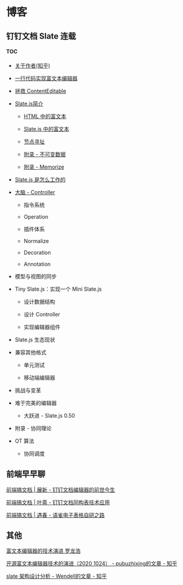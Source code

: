 # 博客

## 钉钉文档 Slate 连载

#### TOC

- [关于作者(知乎)](https://www.zhihu.com/people/dingsuite)

- [一行代码实现富文本编辑器](https://zhuanlan.zhihu.com/p/301221338)

- [拯救 ContentEditable](https://zhuanlan.zhihu.com/p/298101935)

- [Slate.js简介](https://zhuanlan.zhihu.com/p/324209467)

  - [HTML 中的富文本](https://zhuanlan.zhihu.com/p/324332585)
	
  - [Slate.js 中的富文本](https://zhuanlan.zhihu.com/p/324376115)

  - [节点寻址](https://zhuanlan.zhihu.com/p/336878823)

  - [附录 - 不可变数据](https://zhuanlan.zhihu.com/p/336901066)

  - [附录 - Memorize](https://zhuanlan.zhihu.com/p/337929787)

- [Slate.js 是怎么工作的](https://zhuanlan.zhihu.com/p/343799344)

- [大脑 - Controller](https://zhuanlan.zhihu.com/p/343800510)

  - 指令系统

  - Operation

  - 插件体系

  - Normalize

  - Decoration

  - Annotation


- 模型与视图的同步

- Tiny Slate.js：实现一个 Mini Slate.js

  - 设计数据结构

  - 设计 Controller

  - 实现编辑器组件


- Slate.js 生态现状

- 兼容其他格式

  - 单元测试
	
  - 移动端编辑器

- 挑战与变革

- 难于完美的编辑器

  - 大跃进 - Slate.js 0.50

- 附录 - 协同理论

- OT 算法

  - 协同调度

## 前端早早聊

[前端搞文档 | 展新 - 钉钉文档编辑器的前世今生](https://www.yuque.com/zaotalk/posts/ftpxn7)

[前端搞文档 | 叶斋 - 钉钉文档同构表技术应用](https://www.yuque.com/zaotalk/posts/gog4ty)

[前端搞文档 | 遇春 - 语雀电子表格自研之路](https://www.yuque.com/zaotalk/posts/utq6nd)

## 其他

[富文本编辑器的技术演进 罗龙浩](https://myslide.cn/slides/21863#)

[开源富文本编辑器技术的演进（2020 1024） - pubuzhixing的文章 - 知乎](https://zhuanlan.zhihu.com/p/268366406)

[slate 架构设计分析 - Wendell的文章 - 知乎](https://zhuanlan.zhihu.com/p/262209236)
